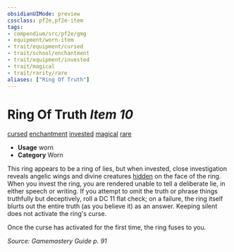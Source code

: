 ```yaml
---
obsidianUIMode: preview
cssclass: pf2e,pf2e-item
tags:
- compendium/src/pf2e/gmg
- equipment/worn-item
- trait/equipment/cursed
- trait/school/enchantment
- trait/equipment/invested
- trait/magical
- trait/rarity/rare
aliases: ["Ring Of Truth"]
---
```

# Ring Of Truth *Item 10*  
[cursed](cursed-gmg.md)  [enchantment](enchantment.md)  [invested](invested.md)  [magical](magical.md)  [rare](rare.md)  

- **Usage** worn
- **Category** Worn

This ring appears to be a ring of lies, but when invested, close investigation reveals angelic wings and divine creatures [hidden](conditions.md#Hidden) on the face of the ring. When you invest the ring, you are rendered unable to tell a deliberate lie, in either speech or writing. If you attempt to omit the truth or phrase things truthfully but deceptively, roll a DC 11 flat check; on a failure, the ring itself blurts out the entire truth (as you believe it) as an answer. Keeping silent does not activate the ring's curse.

Once the curse has activated for the first time, the ring fuses to you.

*Source: Gamemastery Guide p. 91*